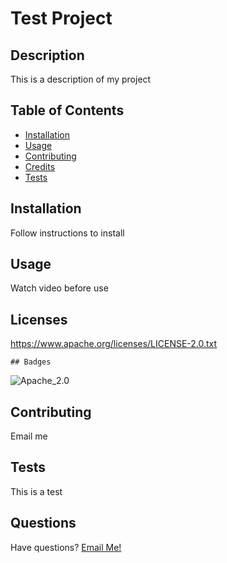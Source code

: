 # Test Project

  ## Description
  
  This is a description of my project
  
  ## Table of Contents
  
  - [Installation](#installation)
  - [Usage](#usage)
  - [Contributing](#contributing)
  - [Credits](#credits)
  - [Tests](#tests)
  
  ## Installation
  
  Follow instructions to install
  
  ## Usage
  
  Watch video before use
  
## Licenses    
    
https://www.apache.org/licenses/LICENSE-2.0.txt
    
    ## Badges
    
![Apache_2.0](https://img.shields.io/badge/License-Apache_2.0-green.svg)    
  
  ## Contributing
  
  Email me
  
  ## Tests
  
  This is a test
  
  ## Questions
  
  Have questions? [Email Me!](mailto:test@email.com)